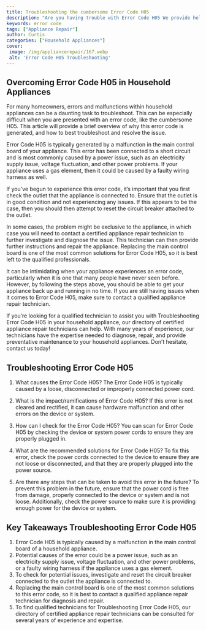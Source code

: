 ```yaml
---
title: Troubleshooting the cumbersome Error Code H05
description: "Are you having trouble with Error Code H05 We provide helpful tips and tricks to help you solve this tricky problem"
keywords: error code
tags: ["Appliance Repair"]
author: Curtis
categories: ["Household Appliances"]
cover: 
 image: /img/appliancerepair/167.webp
 alt: 'Error Code H05 Troubleshooting'
---
```

## Overcoming Error Code H05 in Household Appliances

For many homeowners, errors and malfunctions within household appliances can be a daunting task to troubleshoot. This can be especially difficult when you are presented with an error code, like the cumbersome H05. This article will provide a brief overview of why this error code is generated, and how to best troubleshoot and resolve the issue.

Error Code H05 is typically generated by a malfunction in the main control board of your appliance. This error has been connected to a short circuit and is most commonly caused by a power issue, such as an electricity supply issue, voltage fluctuation, and other power problems. If your appliance uses a gas element, then it could be caused by a faulty wiring harness as well.

If you’ve begun to experience this error code, it’s important that you first check the outlet that the appliance is connected to. Ensure that the outlet is in good condition and not experiencing any issues. If this appears to be the case, then you should then attempt to reset the circuit breaker attached to the outlet.

In some cases, the problem might be exclusive to the appliance, in which case you will need to contact a certified appliance repair technician to further investigate and diagnose the issue. This technician can then provide further instructions and repair the appliance. Replacing the main control board is one of the most common solutions for Error Code H05, so it is best left to the qualified professionals.

It can be intimidating when your appliance experiences an error code, particularly when it is one that many people have never seen before. However, by following the steps above, you should be able to get your appliance back up and running in no time. If you are still having issues when it comes to Error Code H05, make sure to contact a qualified appliance repair technician.

If you’re looking for a qualified technician to assist you with Troubleshooting Error Code H05 in your household appliance, our directory of certified appliance repair technicians can help. With many years of experience, our technicians have the expertise needed to diagnose, repair, and provide preventative maintenance to your household appliances. Don’t hesitate, contact us today!

## Troubleshooting Error Code H05

1. What causes the Error Code H05?
 The Error Code H05 is typically caused by a loose, disconnected or improperly connected power cord.

2. What is the impact/ramifications of Error Code H05?
 If this error is not cleared and rectified, it can cause hardware malfunction and other errors on the device or system.

3. How can I check for the Error Code H05?
 You can scan for Error Code H05 by checking the device or system power cords to ensure they are properly plugged in.

4. What are the recommended solutions for Error Code H05?
 To fix this error, check the power cords connected to the device to ensure they are not loose or disconnected, and that they are properly plugged into the power source.

5. Are there any steps that can be taken to avoid this error in the future?
 To prevent this problem in the future, ensure that the power cord is free from damage, properly connected to the device or system and is not loose. Additionally, check the power source to make sure it is providing enough power for the device or system.

## Key Takeaways Troubleshooting Error Code H05 
1. Error Code H05 is typically caused by a malfunction in the main control board of a household appliance.
2. Potential causes of the error could be a power issue, such as an electricity supply issue, voltage fluctuation, and other power problems, or a faulty wiring harness if the appliance uses a gas element.
3. To check for potential issues, investigate and reset the circuit breaker connected to the outlet the appliance is connected to.
4. Replacing the main control board is one of the most common solutions to this error code, so it is best to contact a qualified appliance repair technician for diagnosis and repair.
5. To find qualified technicians for Troubleshooting Error Code H05, our directory of certified appliance repair technicians can be consulted for several years of experience and expertise.
